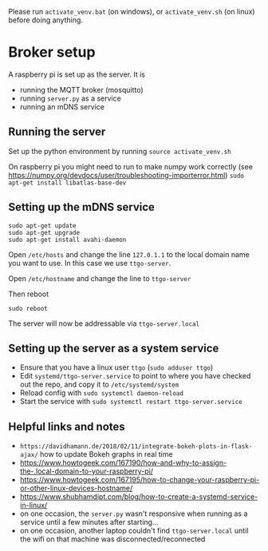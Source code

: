 Please run `activate_venv.bat` (on windows), or `activate_venv.sh` (on linux) before doing anything.

# Broker setup

A raspberry pi is set up as the server.  It is
 - running the MQTT broker (mosquitto)
 - running `server.py` as a service
 - running an mDNS service


## Running the server

Set up the python environment by running `source activate_venv.sh`

On raspberry pi you might need to run to make numpy work correctly (see https://numpy.org/devdocs/user/troubleshooting-importerror.html)
`sudo apt-get install libatlas-base-dev`

## Setting up the mDNS service

```
sudo apt-get update
sudo apt-get upgrade
sudo apt-get install avahi-daemon
```
Open `/etc/hosts` and change the line `127.0.1.1` to the local domain name you want to use.  In this case we use `ttgo-server`.

Open `/etc/hostname` and change the line to `ttgo-server`

Then reboot
```
sudo reboot
```

The server will now be addressable via `ttgo-server.local`

## Setting up the server as a system service

- Ensure that you have a linux user `ttgo` (`sudo adduser ttgo`)
- Edit `systemd/ttgo-server.service` to point to where you have checked out the repo, and copy it to `/etc/systemd/system`
- Reload config with `sudo systemctl daemon-reload`
- Start the service with `sudo systemctl restart ttgo-server.service`

## Helpful links and notes

- `https://davidhamann.de/2018/02/11/integrate-bokeh-plots-in-flask-ajax/` how to update Bokeh graphs in real time
- https://www.howtogeek.com/167190/how-and-why-to-assign-the-.local-domain-to-your-raspberry-pi/
- https://www.howtogeek.com/167195/how-to-change-your-raspberry-pi-or-other-linux-devices-hostname/
- https://www.shubhamdipt.com/blog/how-to-create-a-systemd-service-in-linux/
- on one occasion, the `server.py` wasn't responsive when running as a service until a few minutes after starting...
- on one occasion, another laptop couldn't find `ttgo-server.local` until the wifi on that machine was disconnected/reconnected